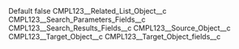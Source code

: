 <?xml version="1.0" encoding="UTF-8"?>
<CustomMetadata xmlns="http://soap.sforce.com/2006/04/metadata" xmlns:xsi="http://www.w3.org/2001/XMLSchema-instance">
    <label>Default</label>
    <protected>false</protected>
    <values>
        <field>CMPL123__Related_List_Object__c</field>
        <value xsi:nil="true"/>
    </values>
    <values>
        <field>CMPL123__Search_Parameters_Fields__c</field>
        <value xsi:nil="true"/>
    </values>
    <values>
        <field>CMPL123__Search_Results_Fields__c</field>
        <value xsi:nil="true"/>
    </values>
    <values>
        <field>CMPL123__Source_Object__c</field>
        <value xsi:nil="true"/>
    </values>
    <values>
        <field>CMPL123__Target_Object__c</field>
        <value xsi:nil="true"/>
    </values>
    <values>
        <field>CMPL123__Target_Object_fields__c</field>
        <value xsi:nil="true"/>
    </values>
</CustomMetadata>
